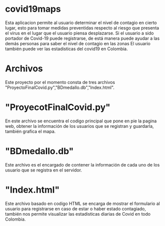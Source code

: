 # covid19maps
Esta aplicacion permite al usuario determinar el nivel de contagio en cierto lugar, esto para tomar medidas preventidas respecto al riesgo que presenta el virus en el lugar que el usuario piensa desplazarse. Si el usuario a sido portador de Covid-19 puede registrarse, de está manera puede ayudar a las demás personas para saber el nivel de contagio en las zonas
El usuario también puede ver las estadisticas del covid19 en Colombia.

#                                                  Archivos
Este proyecto por el momento consta de tres archivos "ProyectoFinalCovid.py","BDmedallo.db","Index.html".

# "ProyecotFinalCovid.py"
En este archivo se encuentra el codigo principal que pone en pie la pagina web, obtener la información de los usuarios que se registran y guardarla, también grafica el mapa.
# "BDmedallo.db"
Este archivo es el encargado de contener la información de cada uno de los usuario que se registra en el servidor.
# "Index.html"
Este archivo basado en codigo HTML se encarga de mostrar el formulario al usuario para registrarse en caso de estar o haber estado contagiado, también nos permite visualizar las estadisticas diarias de Covid en todo Colombia.
